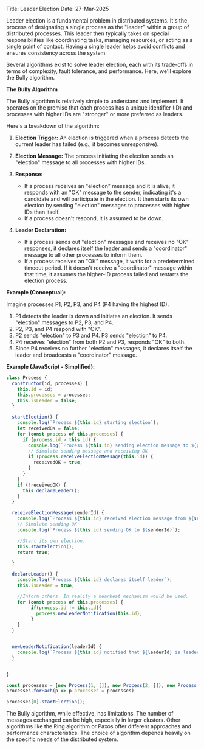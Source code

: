 Title: Leader Election
Date: 27-Mar-2025

Leader election is a fundamental problem in distributed systems.  It's the process of designating a single process as the "leader" within a group of distributed processes. This leader then typically takes on special responsibilities like coordinating tasks, managing resources, or acting as a single point of contact.  Having a single leader helps avoid conflicts and ensures consistency across the system.

Several algorithms exist to solve leader election, each with its trade-offs in terms of complexity, fault tolerance, and performance.  Here, we'll explore the Bully algorithm.

**The Bully Algorithm**

The Bully algorithm is relatively simple to understand and implement.  It operates on the premise that each process has a unique identifier (ID) and processes with higher IDs are "stronger" or more preferred as leaders.

Here's a breakdown of the algorithm:

1. **Election Trigger:** An election is triggered when a process detects the current leader has failed (e.g., it becomes unresponsive).

2. **Election Message:** The process initiating the election sends an "election" message to all processes with higher IDs.

3. **Response:**
    * If a process receives an "election" message and it is alive, it responds with an "OK" message to the sender, indicating it's a candidate and will participate in the election. It then starts its own election by sending "election" messages to processes with higher IDs than itself.
    * If a process doesn't respond, it is assumed to be down.

4. **Leader Declaration:**
    * If a process sends out "election" messages and receives no "OK" responses, it declares itself the leader and sends a "coordinator" message to all other processes to inform them.
    * If a process receives an "OK" message, it waits for a predetermined timeout period.  If it doesn't receive a "coordinator" message within that time, it assumes the higher-ID process failed and restarts the election process.

**Example (Conceptual):**

Imagine processes P1, P2, P3, and P4 (P4 having the highest ID).

1. P1 detects the leader is down and initiates an election. It sends "election" messages to P2, P3, and P4.
2. P2, P3, and P4 respond with "OK".
3. P2 sends "election" to P3 and P4. P3 sends "election" to P4.
4. P4 receives "election" from both P2 and P3, responds "OK" to both.
5. Since P4 receives no further "election" messages, it declares itself the leader and broadcasts a "coordinator" message.

**Example (JavaScript - Simplified):**

```javascript
class Process {
  constructor(id, processes) {
    this.id = id;
    this.processes = processes;
    this.isLeader = false;
  }

  startElection() {
    console.log(`Process ${this.id} starting election`);
    let receivedOK = false;
    for (const process of this.processes) {
      if (process.id > this.id) {
        console.log(`Process ${this.id} sending election message to ${process.id}`);
        // Simulate sending message and receiving OK
        if (process.receiveElectionMessage(this.id)) {
          receivedOK = true;
        }
      }
    }
    if (!receivedOK) {
      this.declareLeader();
    }
  }

  receiveElectionMessage(senderId) {
    console.log(`Process ${this.id} received election message from ${senderId}`);
    // Simulate sending OK
    console.log(`Process ${this.id} sending OK to ${senderId}`);

    //Start its own election.
    this.startElection();
    return true;

  }

  declareLeader() {
    console.log(`Process ${this.id} declares itself leader`);
    this.isLeader = true;

    //Inform others. In reality a hearbeat mechanism would be used.
    for (const process of this.processes) {
         if(process.id != this.id){
           process.newLeaderNotification(this.id);
         }
    }
  }


  newLeaderNotification(leaderId) {
    console.log(`Process ${this.id} notified that ${leaderId} is leader`);
  }


}

const processes = [new Process(1, []), new Process(2, []), new Process(3, []), new Process(4, [])];
processes.forEach(p => p.processes = processes)

processes[0].startElection();


```


The Bully algorithm, while effective, has limitations. The number of messages exchanged can be high, especially in larger clusters.  Other algorithms like the Ring algorithm or Paxos offer different approaches and performance characteristics. The choice of algorithm depends heavily on the specific needs of the distributed system.
